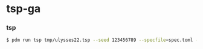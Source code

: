 # tsp-ga


### tsp
```sh
$ pdm run tsp tmp/ulysses22.tsp --seed 123456789 --specfile=spec.toml --selector=tour3 --crossover=uox --mutator=swap --terminator=1000g
```
